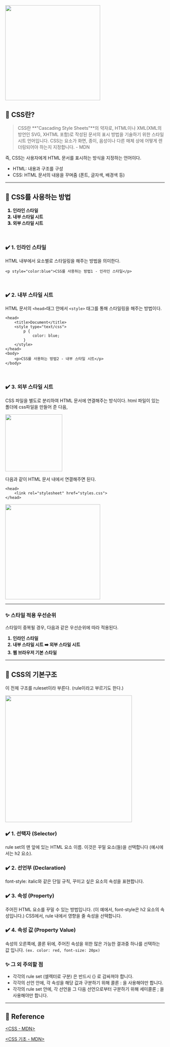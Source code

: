 <img src = "https://velog.velcdn.com/images/6464106/post/1c32d741-be7f-46eb-b83f-3483ec181e28/image.png" width = "300px">

## 📌 CSS란?
> CSS란 **"Cascading Style Sheets"**의 약자로,
HTML이나 XML(XML의 방언인 SVG, XHTML 포함)로 작성된 문서의 표시 방법을 기술하기 위한 스타일 시트 언어입니다. CSS는 요소가 화면, 종이, 음성이나 다른 매체 상에 어떻게 렌더링되어야 하는지 지정합니다. - MDN

즉, CSS는 사용자에게 HTML 문서를 표시하는 방식을 지정하는 언어이다.
<ul>
  <li>HTML: 내용과 구조를 구성</li>
  <li>CSS: HTML 문서의 내용을 꾸며줌 (폰트, 글자색, 배경색 등)</li>
</ul>

<hr>

## 📌 CSS를 사용하는 방법

<ol style="font-weight:900">
  <li>인라인 스타일</li>
  <li>내부 스타일 시트</li>
  <li>외부 스타일 시트</li>
</ol>
<br>


### ✔️ 1. 인라인 스타일
HTML 내부에서 요소별로 스타일링을 해주는 방법을 의미한다. 

```
<p style="color:blue">CSS를 사용하는 방법1 - 인라인 스타일</p>
```
<br>

### ✔️ 2. 내부 스타일 시트
HTML 문서의 ```<head>```태그 안에서 ```<style>``` 태그를 통해 스타일링을 해주는 방법이다.

```
<head>
    <title>Document</title>
    <style type="text/css">
        p {
            color: blue;
        }
    </style>
</head>
<body>
    <p>CSS를 사용하는 방법2 - 내부 스타일 시트</p>
</body>

```
<br>

### ✔️ 3. 외부 스타일 시트
CSS 파일을 별도로 분리하여 HTML 문서에 연결해주는 방식이다.
html 파일이 있는 폴더에 css파일을 만들어 준 다음, 

<img src = "https://velog.velcdn.com/images/6464106/post/02f8e123-da17-4ee5-a41c-f5eff45a15ec/image.png" width = "180px" float = "left" ><div style="clear: both;"></div>


다음과 같이 HTML 문서 내에서 연결해주면 된다.

```
<head>
    <link rel="stylesheet" href="styles.css">
</head>
```
<img src = "https://velog.velcdn.com/images/6464106/post/b61cc7d5-8a94-4ff8-b07a-9effee34e6d7/image.png" width = "300px" float = "left" ><div style="clear: both;"></div>


<hr>

### ✨ 스타일 적용 우선순위
스타일이 중복될 경우, 다음과 같은 우선순위에 따라 적용된다.
<ol style="font-weight:700">
  <li>인라인 스타일</li>
  <li>내부 스타일 시트 ➡️ 외부 스타일 시트</li>
  <li>웹 브라우저 기본 스타일</li>
</ol>
<hr>

## 📌 CSS의 기본구조
이 전체 구조를 ruleset이라 부른다. (rule이라고 부르기도 한다.)

<img src = "https://velog.velcdn.com/images/6464106/post/8b503bcc-dc7e-439f-8719-339a0e5eda9e/image.png
" width = "400px" float = "left" ><div style="clear: both;"></div>

### ✔️ 1. 선택자 (Selector)
rule set의 맨 앞에 있는 HTML 요소 이름. 이것은 꾸밀 요소(들)을 선택합니다 (예시에서는 h2 요소).

### ✔️ 2. 선언부 (Declaration)
font-style: italic와 같은 단일 규칙, 꾸미고 싶은 요소의 속성을 표현합니다.

### ✔️ 3. 속성 (Property)
주어진 HTML 요소를 꾸밀 수 있는 방법입니다. (이 예에서, font-style은 h2 요소의 속성입니다.) CSS에서, rule 내에서 영향을 줄 속성을 선택합니다.

### ✔️ 4. 속성 값 (Property Value)
속성의 오른쪽에, 콜론 뒤에, 주어진 속성을 위한 많은 가능한 결과중 하나를 선택하는 값 입니다. ```(ex. color: red, font-size: 20px)```


### ✨ 그 외 주의할 점
<ul>
	<li>각각의 rule set (셀렉터로 구분) 은 반드시 {} 로 감싸져야 합니다.
  </li>
	<li>각각의 선언 안에, 각 속성을 해당 값과 구분하기 위해 콜론 : 을 사용해야만 합니다.
  </li>
	<li>각각의 rule set 안에, 각 선언을 그 다음 선언으로부터 구분하기 위해 세미콜론 ; 을 사용해야만 합니다.
  </li>
</ul>

<hr>

## 📌 Reference

[<CSS - MDN>](https://developer.mozilla.org/ko/docs/Web/CSS)

[<CSS 기초 - MDN>](https://developer.mozilla.org/ko/docs/Learn/Getting_started_with_the_web/CSS_basics)